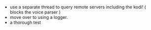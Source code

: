 - use a separate thread to query remote servers including the kodi! ( blocks the voice parser )
- move over to using a logger.
- a thorough test
